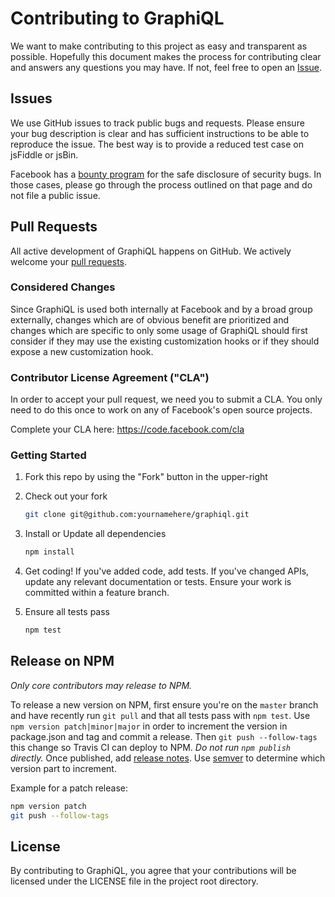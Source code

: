 Contributing to GraphiQL
========================

We want to make contributing to this project as easy and transparent as
possible. Hopefully this document makes the process for contributing clear and
answers any questions you may have. If not, feel free to open an
[Issue](https://github.com/facebook/graphql/issues).

## Issues

We use GitHub issues to track public bugs and requests. Please ensure your bug
description is clear and has sufficient instructions to be able to reproduce the
issue. The best way is to provide a reduced test case on jsFiddle or jsBin.

Facebook has a [bounty program](https://www.facebook.com/whitehat/) for the safe
disclosure of security bugs. In those cases, please go through the process
outlined on that page and do not file a public issue.

## Pull Requests

All active development of GraphiQL happens on GitHub. We actively welcome
your [pull requests](https://help.github.com/articles/creating-a-pull-request).

### Considered Changes

Since GraphiQL is used both internally at Facebook and by a broad group
externally, changes which are of obvious benefit are prioritized and changes
which are specific to only some usage of GraphiQL should first consider if they
may use the existing customization hooks or if they should expose a new
customization hook.

### Contributor License Agreement ("CLA")

In order to accept your pull request, we need you to submit a CLA. You only need
to do this once to work on any of Facebook's open source projects.

Complete your CLA here: <https://code.facebook.com/cla>

### Getting Started

1. Fork this repo by using the "Fork" button in the upper-right

2. Check out your fork

   ```sh
   git clone git@github.com:yournamehere/graphiql.git
   ```

3. Install or Update all dependencies

   ```sh
   npm install
   ```

4. Get coding! If you've added code, add tests. If you've changed APIs, update
   any relevant documentation or tests. Ensure your work is committed within a
   feature branch.

5. Ensure all tests pass

   ```sh
   npm test
   ```

## Release on NPM

*Only core contributors may release to NPM.*

To release a new version on NPM, first ensure you're on the `master` branch and
have recently run `git pull` and that all tests pass with `npm test`.
Use `npm version patch|minor|major` in order to increment the version in
package.json and tag and commit a release. Then `git push --follow-tags`
this change so Travis CI can deploy to NPM. *Do not run `npm publish` directly.*
Once published, add [release notes](https://github.com/graphql/graphql-js/tags).
Use [semver](http://semver.org/) to determine which version part to increment.

Example for a patch release:

```sh
npm version patch
git push --follow-tags
```

## License

By contributing to GraphiQL, you agree that your contributions will be
licensed under the LICENSE file in the project root directory.
